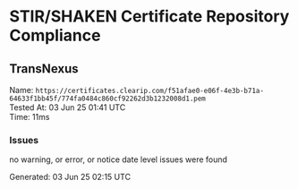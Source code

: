 # STIR/SHAKEN Certificate Repository Compliance

## TransNexus

Name: `https://certificates.clearip.com/f51afae0-e06f-4e3b-b71a-64633f1bb45f/774fa0484c860cf92262d3b1232008d1.pem`\
Tested At: 03 Jun 25 01:41 UTC\
Time: 11ms

### Issues

no warning, or error, or notice date level issues were found

Generated: 03 Jun 25 02:15 UTC